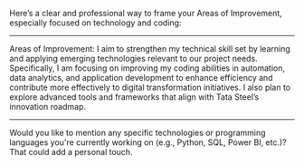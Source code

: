 Here’s a clear and professional way to frame your Areas of Improvement, especially focused on technology and coding:


---

Areas of Improvement:
I aim to strengthen my technical skill set by learning and applying emerging technologies relevant to our project needs. Specifically, I am focusing on improving my coding abilities in automation, data analytics, and application development to enhance efficiency and contribute more effectively to digital transformation initiatives. I also plan to explore advanced tools and frameworks that align with Tata Steel’s innovation roadmap.


---

Would you like to mention any specific technologies or programming languages you're currently working on (e.g., Python, SQL, Power BI, etc.)? That could add a personal touch.

